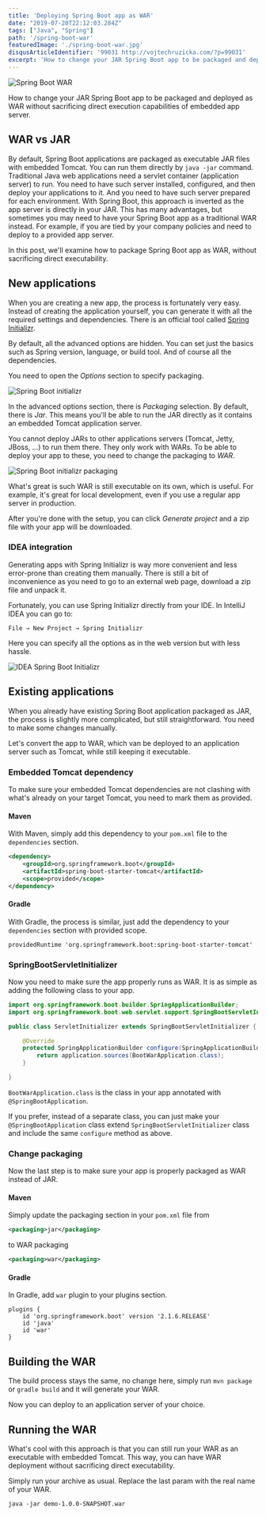 ```yaml
---
title: 'Deploying Spring Boot app as WAR'
date: "2019-07-20T22:12:03.284Z"
tags: ["Java", "Spring"]
path: '/spring-boot-war'
featuredImage: './spring-boot-war.jpg'
disqusArticleIdentifier: '99031 http://vojtechruzicka.com/?p=99031'
excerpt: 'How to change your JAR Spring Boot app to be packaged and deployed as WAR without sacrificing direct execution capabilities of embedded app server.'
---
```


![Spring Boot WAR](spring-boot-war.jpg)

How to change your JAR Spring Boot app to be packaged and deployed as WAR without sacrificing direct execution capabilities of embedded app server.

## WAR vs JAR
By default, Spring Boot applications are packaged as executable JAR files with embedded Tomcat. You can run them directly by `java -jar` command. Traditional Java web applications need a servlet container (application server) to run. You need to have such server installed, configured, and then deploy your applications to it. And you need to have such server prepared for each environment. With Spring Boot, this approach is inverted as the app server is directly in your JAR. This has many advantages, but sometimes you may need to have your Spring Boot app as a traditional WAR instead. For example, if you are tied by your company policies and need to deploy to a provided app server. 

In this post, we'll examine how to package Spring Boot app as WAR, without sacrificing direct executability.

## New applications
When you are creating a new app, the process is fortunately very easy. Instead of creating the application yourself, you can generate it with all the required settings and dependencies. There is an official tool called [Spring Initializr](https://start.spring.io/).

By default, all the advanced options are hidden. You can set just the basics such as Spring version, language, or build tool. And of course all the dependencies.

You need to open the *Options* section to specify packaging.

![Spring Boot initializr](spring-boot-initializr.png)

In the advanced options section, there is *Packaging* selection. By default, there is *Jar*. This means you'll be able to run the JAR directly as it contains an embedded Tomcat application server. 

You cannot deploy JARs to other applications servers (Tomcat, Jetty, JBoss, ...) to run them there. They only work with WARs. To be able to deploy your app to these, you need to change the packaging to *WAR*.

![Spring Boot initializr packaging](spring-boot-initializr-war.png)

What's great is such WAR is still executable on its own, which is useful. For example, it's great for local development, even if you use a regular app server in production.

After you're done with the setup, you can click *Generate project* and a zip file with your app will be downloaded.

### IDEA integration
Generating apps with Spring Initializr is way more convenient and less error-prone than creating them manually. There is still a bit of inconvenience as you need to go to an external web page, download a zip file and unpack it.

Fortunately, you can use Spring Initializr directly from your IDE. In IntelliJ IDEA you can go to:

```
File → New Project → Spring Initializr
```

Here you can specify all the options as in the web version but with less hassle.

![IDEA Spring Boot Initializr](idea-spring-boot-initializr.png) 

## Existing applications
When you already have existing Spring Boot application packaged as JAR, the process is slightly more complicated, but still straightforward. You need to make some changes manually.

Let's convert the app to WAR, which van be deployed to an application server such as Tomcat, while still keeping it executable.

### Embedded Tomcat dependency
To make sure your embedded Tomcat dependencies are not clashing with what's already on your target Tomcat, you need to mark them as provided.

#### Maven
With Maven, simply add this dependency to your `pom.xml` file to the `dependencies` section.

```xml
<dependency>
    <groupId>org.springframework.boot</groupId>
    <artifactId>spring-boot-starter-tomcat</artifactId>
    <scope>provided</scope>
</dependency>
```

#### Gradle
With Gradle, the process is similar, just add the dependency to your `dependencies` section with provided scope.

```
providedRuntime 'org.springframework.boot:spring-boot-starter-tomcat'
```

### SpringBootServletInitializer
Now you need to make sure the app properly runs as WAR. It is as simple as adding the following class to your app.

```java
import org.springframework.boot.builder.SpringApplicationBuilder;
import org.springframework.boot.web.servlet.support.SpringBootServletInitializer;

public class ServletInitializer extends SpringBootServletInitializer {

    @Override
    protected SpringApplicationBuilder configure(SpringApplicationBuilder application) {
        return application.sources(BootWarApplication.class);
    }

}
```

`BootWarApplication.class` is the class in your app annotated with `@SpringBootApplication`.


If you prefer, instead of a separate class, you can just make your `@SpringBootApplication` class extend `SpringBootServletInitializer` class and include the same `configure` method as above. 

### Change packaging
Now the last step is to make sure your app is properly packaged as WAR instead of JAR.

#### Maven
Simply update the packaging section in your `pom.xml` file from 

```xml
<packaging>jar</packaging>
```

to WAR packaging
 
 ```xml
 <packaging>war</packaging>
```

#### Gradle
In Gradle, add `war` plugin to your plugins section.

```yaml{4}
plugins {
    id 'org.springframework.boot' version '2.1.6.RELEASE'
    id 'java'
    id 'war'
}
```

## Building the WAR
The build process stays the same, no change here, simply run `mvn package` or `gradle build` and it will generate your WAR.

Now you can deploy to an application server of your choice.

## Running the WAR
What's cool with this approach is that you can still run your WAR as an executable with embedded Tomcat. This way, you can have WAR deployment without sacrificing direct executability.

Simply run your archive as usual. Replace the last param with the real name of your WAR.

```
java -jar demo-1.0.0-SNAPSHOT.war
``` 